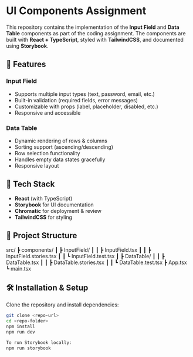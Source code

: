 # UI Components Assignment  

This repository contains the implementation of the **Input Field** and **Data Table** components as part of the coding assignment. The components are built with **React + TypeScript**, styled with **TailwindCSS**, and documented using **Storybook**.  

## 📌 Features  

### Input Field  
- Supports multiple input types (text, password, email, etc.)  
- Built-in validation (required fields, error messages)  
- Customizable with props (label, placeholder, disabled, etc.)  
- Responsive and accessible  

### Data Table  
- Dynamic rendering of rows & columns  
- Sorting support (ascending/descending)  
- Row selection functionality  
- Handles empty data states gracefully  
- Responsive layout  

## 🚀 Tech Stack  
- **React** (with TypeScript)  
- **Storybook** for UI documentation  
- **Chromatic** for deployment & review  
- **TailwindCSS** for styling  

## 📂 Project Structure  
src/
┣ components/
┃ ┣ InputField/
┃ ┃ ┣ InputField.tsx
┃ ┃ ┣ InputField.stories.tsx
┃ ┃ ┗ InputField.test.tsx
┃ ┣ DataTable/
┃ ┃ ┣ DataTable.tsx
┃ ┃ ┣ DataTable.stories.tsx
┃ ┃ ┗ DataTable.test.tsx
┣ App.tsx
┗ main.tsx


## 🛠️ Installation & Setup  

Clone the repository and install dependencies:  

```bash
git clone <repo-url>
cd <repo-folder>
npm install
npm run dev

To run Storybook locally:
npm run storybook
